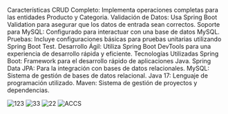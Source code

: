 Características
CRUD Completo: Implementa operaciones completas para las entidades Producto y Categoria.
Validación de Datos: Usa Spring Boot Validation para asegurar que los datos de entrada sean correctos.
Soporte para MySQL: Configurado para interactuar con una base de datos MySQL.
Pruebas: Incluye configuraciones básicas para pruebas unitarias utilizando Spring Boot Test.
Desarrollo Ágil: Utiliza Spring Boot DevTools para una experiencia de desarrollo rápida y eficiente.
Tecnologías Utilizadas
Spring Boot: Framework para el desarrollo rápido de aplicaciones Java.
Spring Data JPA: Para la integración con bases de datos relacionales.
MySQL: Sistema de gestión de bases de datos relacional.
Java 17: Lenguaje de programación utilizado.
Maven: Sistema de gestión de proyectos y dependencias.

![123](https://github.com/user-attachments/assets/c3ebb5e3-0191-41ff-a389-7e6242c9ef29)
![33](https://github.com/user-attachments/assets/baf4ed64-4f27-495e-b6f9-c35fe0750317)
![22](https://github.com/user-attachments/assets/95202a15-a3d8-49ab-a3bc-1e646ddf2eea)
![ACCS](https://github.com/user-attachments/assets/193fac42-5981-4a2d-bf71-c2720b60e4cc)
